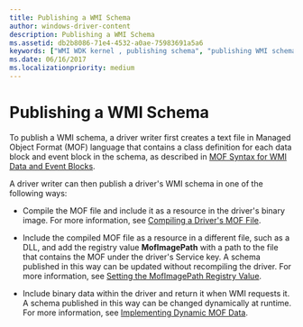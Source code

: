 ```yaml
---
title: Publishing a WMI Schema
author: windows-driver-content
description: Publishing a WMI Schema
ms.assetid: db2b8086-71e4-4532-a0ae-75983691a5a6
keywords: ["WMI WDK kernel , publishing schema", "publishing WMI schema WDK", "schema publishing WDK WMI", "MOF files WDK WMI", "binary MOF WDK WMI"]
ms.date: 06/16/2017
ms.localizationpriority: medium
---
```


# Publishing a WMI Schema





To publish a WMI schema, a driver writer first creates a text file in Managed Object Format (MOF) language that contains a class definition for each data block and event block in the schema, as described in [MOF Syntax for WMI Data and Event Blocks](mof-syntax-for-wmi-data-and-event-blocks.md).

A driver writer can then publish a driver's WMI schema in one of the following ways:

-   Compile the MOF file and include it as a resource in the driver's binary image. For more information, see [Compiling a Driver's MOF File](compiling-a-driver-s-mof-file.md).

-   Include the compiled MOF file as a resource in a different file, such as a DLL, and add the registry value **MofImagePath** with a path to the file that contains the MOF under the driver's Service key. A schema published in this way can be updated without recompiling the driver. For more information, see [Setting the MofImagePath Registry Value](setting-the-mofimagepath-registry-value.md).

-   Include binary data within the driver and return it when WMI requests it. A schema published in this way can be changed dynamically at runtime. For more information, see [Implementing Dynamic MOF Data](implementing-dynamic-mof-data.md).

 

 





